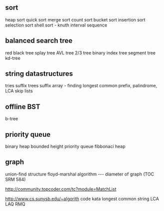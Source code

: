 sort
----

heap sort
quick sort
merge sort
count sort
bucket sort
insertion sort
selection sort
shell sort - knuth interval sequence

balanced search tree
----------------
red black tree
splay tree
AVL tree
2/3 tree
binary index tree
segment tree
kd-tree

string datastructures
-------------------
tries
suffix trees
suffix array - finding longest common prefix, palindrome, LCA
skip lists

offline BST
-----------
b-tree

priority queue
--------------

binary heap
bounded height priority queue
fibbonaci heap

graph
----

union-find structure
floyd-marshal algorithm --- diameter of graph (TOC SRM 584)

http://community.topcoder.com/tc?module=MatchList

http://www.cs.sunysb.edu/~algorith
code kata
longest common string
LCA
LAQ
RMQ
